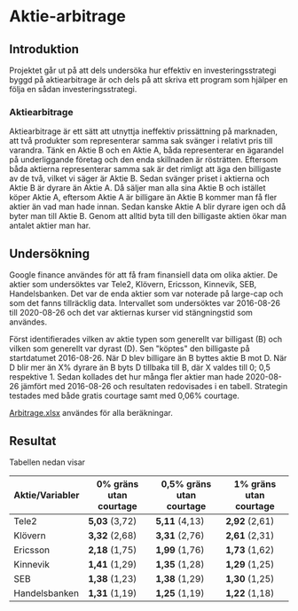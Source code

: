 # Aktie-arbitrage

## Introduktion

Projektet går ut på att dels undersöka hur effektiv en investeringsstrategi byggd på aktiearbitrage är och dels på att skriva ett program som hjälper en följa en sådan investeringsstrategi.

### Aktiearbitrage

Aktiearbitrage är ett sätt att utnyttja ineffektiv prissättning på marknaden, att två produkter som representerar samma sak svänger i relativt pris till varandra. Tänk en Aktie B och en Aktie A, båda representerar en ägarandel på underliggande företag och den enda skillnaden är rösträtten. Eftersom båda aktierna representerar samma sak är det rimligt att äga den billigaste av de två, vilket vi säger är Aktie B. Sedan svänger priset i aktierna och Aktie B är dyrare än Aktie A. Då säljer man alla sina Aktie B och istället köper Aktie A, eftersom Aktie A är billigare än Aktie B kommer man få fler aktier än vad man hade innan. Sedan kanske Aktie A blir dyrare igen och då byter man till Aktie B. Genom att alltid byta till den billigaste aktien ökar man antalet aktier man har.

## Undersökning

Google finance användes för att få fram finansiell data om olika aktier. De aktier som undersöktes var Tele2, Klövern, Ericsson, Kinnevik, SEB, Handelsbanken. Det var de enda aktier som var noterade på large-cap och som det fanns tillräcklig data. Intervallet som undersöktes var 2016-08-26 till 2020-08-26 och det var aktiernas kurser vid stängningstid som användes.

Först identifierades vilken av aktie typen som generellt var billigast (B) och vilken som generellt var dyrast (D). Sen "köptes" den billigaste på startdatumet 2016-08-26. När D blev billigare än B byttes aktie B mot D. När D blir mer än X% dyrare än B byts D tillbaka till B, där X valdes till 0; 0,5 respektive 1. Sedan kollades det hur många fler aktier man hade 2020-08-26 jämfört med 2016-08-26 och resultaten redovisades i en tabell. Strategin testades med både gratis courtage samt med 0,06% courtage.

[Arbitrage.xlsx](Arbitrage.xlsx) användes för alla beräkningar.

## Resultat

Tabellen nedan visar 

| Aktie/Variabler| 0% gräns utan courtage | 0,5% gräns utan courtage | 1% gräns utan courtage |
| --- | --- | --- | --- |
| Tele2 | **5,03** (3,72) | **5,11** (4,13) | **2,92** (2,61) |
| Klövern | **3,32** (2,68) | **3,31** (2,76) | **2,61** (2,31) |
| Ericsson | **2,18** (1,75) | **1,99** (1,76) | **1,73** (1,62) |
| Kinnevik | **1,41** (1,29) | **1,35** (1,28) | **1,29** (1,25) |
| SEB | **1,38** (1,23) | **1,38** (1,29) | **1,30** (1,25) |
| Handelsbanken | **1,31** (1,19) | **1,25** (1,19) | **1,22** (1,18) |
